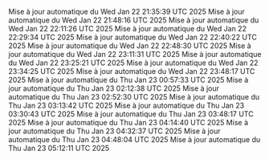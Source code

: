 Mise à jour automatique du Wed Jan 22 21:35:39 UTC 2025
Mise à jour automatique du Wed Jan 22 21:48:16 UTC 2025
Mise à jour automatique du Wed Jan 22 22:11:26 UTC 2025
Mise à jour automatique du Wed Jan 22 22:29:34 UTC 2025
Mise à jour automatique du Wed Jan 22 22:40:22 UTC 2025
Mise à jour automatique du Wed Jan 22 22:48:30 UTC 2025
Mise à jour automatique du Wed Jan 22 23:11:31 UTC 2025
Mise à jour automatique du Wed Jan 22 23:25:21 UTC 2025
Mise à jour automatique du Wed Jan 22 23:34:25 UTC 2025
Mise à jour automatique du Wed Jan 22 23:48:17 UTC 2025
Mise à jour automatique du Thu Jan 23 00:57:33 UTC 2025
Mise à jour automatique du Thu Jan 23 02:12:38 UTC 2025
Mise à jour automatique du Thu Jan 23 02:52:30 UTC 2025
Mise à jour automatique du Thu Jan 23 03:13:42 UTC 2025
Mise à jour automatique du Thu Jan 23 03:30:43 UTC 2025
Mise à jour automatique du Thu Jan 23 03:48:17 UTC 2025
Mise à jour automatique du Thu Jan 23 04:14:40 UTC 2025
Mise à jour automatique du Thu Jan 23 04:32:37 UTC 2025
Mise à jour automatique du Thu Jan 23 04:48:04 UTC 2025
Mise à jour automatique du Thu Jan 23 05:12:11 UTC 2025
